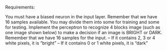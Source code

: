 Requirements:

You must have a biased neuron in the input layer. Remember that we have 16 samples available. You may divide them into some for training and some for testing.
Implement the perceptron to recognize 4 blocks image (such as one image shown below) to make a decision if an image is BRIGHT or DARK. Remember that we have 16 samples for the input.
– If it contains 2, 3 or 4 white pixels, it is “bright”
– If it contains 0 or 1 white pixels, it is “dark”
